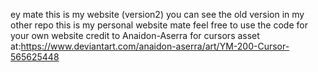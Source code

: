 ey mate this is my website (version2) you can see the old version in my other repo this is my personal website mate 
feel free to use the code for your own website
credit to Anaidon-Aserra for cursors asset at:https://www.deviantart.com/anaidon-aserra/art/YM-200-Cursor-565625448
